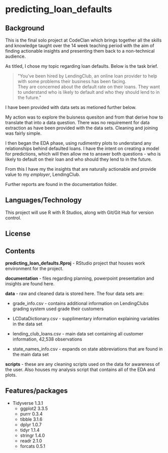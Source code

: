 # predicting\_loan_defaults

 
## Background

This is the final solo project at CodeClan which brings together all the skills and knowledge taught over the 14 week teaching period with the aim of finding actionable insights and presenting them back to a non-technical audience.

As titled, I chose my topic regarding loan defaults. Below is the task brief.

>"You’ve been hired by LendingClub, an online loan provider to help with some problems their business has been facing.<br>They are concerned about the default rate on their loans. They want to understand who is likely to default and who they should lend to in the future."

I have been provided with data sets as metioned further below. 

My action was to explore the buisness quesiton and from that derive how to translate that into a data question. There was no requirement for data extraction as have been provided with the data sets. Cleaning and joining was fairly simple. 

I then began the EDA phase, using rudimentry plots to understand any relationships behind defaulted loans. I have the intent on creating a model for predictions, which will then allow me to answer both questions - who is likely to default on their loan and who should they lend to in the future.

From this I have my the insights that are naturally actionable and provide value to my _employer_, LendingClub.

Further reports are found in the documentation folder.


## Languages/Technology 

This project will use R with R Studios, along with Git/Git Hub for version control.

## License

## Contents

**predicting\_loan_defaults.Rproj**  - RStudio project that houses work environment for the project.

**documentation** - files regarding planning, powerpoint presentation and insights are found here.

**data** - raw and cleaned data is stored here. The four data sets are:

* grade_info.csv - contains additional information on LendingClubs grading system used grade their customers

* LCDataDictionary.csv - supplimentary information explaining variables in the data set 

* lending\_club_loans.csv - main data set containing all customer information, 42,538 observations

* state\_names_info.csv - expands on state abbreviations that are found in the main data set

**scripts** - these are any cleaning scripts used on the data for awareness of the user. Also houses my analysis script that contains all of the EDA and plots.

## Features/packages

* Tidyverse 1.3.1
    * ggplot2 3.3.5
    * purrr   0.3.4
    * tibble  3.1.6   
    * dplyr   1.0.7
    * tidyr   1.1.4     
    * stringr 1.4.0
    * readr   2.1.0     
    * forcats 0.5.1
